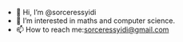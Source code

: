 - 👋 Hi, I’m @sorceressyidi
- 👀 I’m interested in maths and computer science.
- 📫 How to reach me:sorceressyidi@gmail.com
<!---
sorceressyidi/sorceressyidi is a ✨ special ✨ repository because its `README.md` (this file) appears on your GitHub profile.
You can click the Preview link to take a look at your changes.
--->
